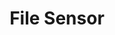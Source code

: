 ---
title: File Sensor
weight: 1
variants: -flyte -serverless +byoc +byok
layout: py_example
example_file: /external/unionai-examples/integrations/connectors/sensor/sensor/file_sensor_example.py
---